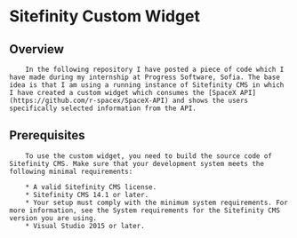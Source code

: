 # Sitefinity Custom Widget
## Overview

        In the following repository I have posted a piece of code which I have made during my internship at Progress Software, Sofia. The base idea is that I am using a running instance of Sitefinity CMS in which I have created a custom widget which consumes the [SpaceX API](https://github.com/r-spacex/SpaceX-API) and shows the users specifically selected information from the API.

## Prerequisites

        To use the custom widget, you need to build the source code of Sitefinity CMS. Make sure that your development system meets the following minimal requirements:

        * A valid Sitefinity CMS license.
        * Sitefinity CMS 14.1 or later.
        * Your setup must comply with the minimum system requirements. For more information, see the System requirements for the Sitefinity CMS version you are using.
        * Visual Studio 2015 or later.
